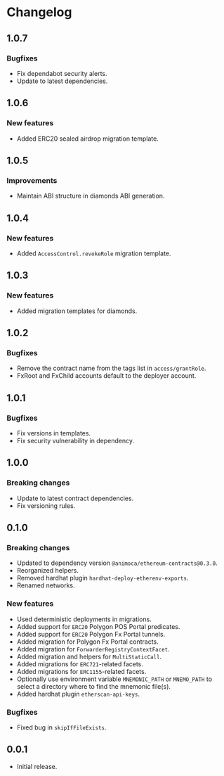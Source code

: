 # Changelog

## 1.0.7

### Bugfixes

- Fix dependabot security alerts.
- Update to latest dependencies.

## 1.0.6

### New features

- Added ERC20 sealed airdrop migration template.

## 1.0.5

### Improvements

- Maintain ABI structure in diamonds ABI generation.

## 1.0.4

### New features

- Added `AccessControl.revokeRole` migration template.

## 1.0.3

### New features

- Added migration templates for diamonds.

## 1.0.2

### Bugfixes

- Remove the contract name from the tags list in `access/grantRole`.
- FxRoot and FxChild accounts default to the deployer account.

## 1.0.1

### Bugfixes

- Fix versions in templates.
- Fix security vulnerability in dependency.

## 1.0.0

### Breaking changes

- Update to latest contract dependencies.
- Fix versioning rules.

## 0.1.0

### Breaking changes

- Updated to dependency version `@animoca/ethereum-contracts@0.3.0`.
- Reorganized helpers.
- Removed hardhat plugin `hardhat-deploy-etherenv-exports`.
- Renamed networks.

### New features

- Used deterministic deployments in migrations.
- Added support for `ERC20` Polygon POS Portal predicates.
- Added support for `ERC20` Polygon Fx Portal tunnels.
- Added migration for Polygon Fx Portal contracts.
- Added migration for `ForwarderRegistryContextFacet`.
- Added migration and helpers for `MultiStaticCall`.
- Added migrations for `ERC721`-related facets.
- Added migrations for `ERC1155`-related facets.
- Optionally use environment variable `MNEMONIC_PATH` or `MNEMO_PATH` to select a directory where to find the mnemonic file(s).
- Added hardhat plugin `etherscan-api-keys`.

### Bugfixes

- Fixed bug in `skipIfFileExists`.

## 0.0.1

- Initial release.
